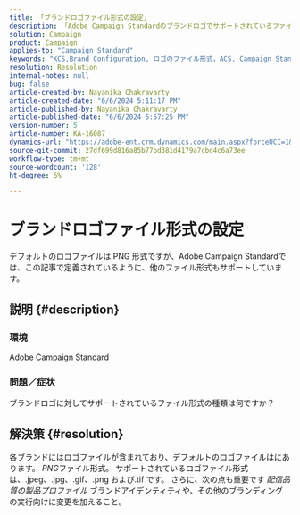 ```yaml
---
title: 「ブランドロゴファイル形式の設定」
description: 「Adobe Campaign Standardのブランドロゴでサポートされているファイルフォーマットの種類を説明します。」
solution: Campaign
product: Campaign
applies-to: "Campaign Standard"
keywords: "KCS,Brand Configuration, ロゴのファイル形式，ACS, Campaign Standard"
resolution: Resolution
internal-notes: null
bug: false
article-created-by: Nayanika Chakravarty
article-created-date: "6/6/2024 5:11:17 PM"
article-published-by: Nayanika Chakravarty
article-published-date: "6/6/2024 5:57:25 PM"
version-number: 5
article-number: KA-16087
dynamics-url: "https://adobe-ent.crm.dynamics.com/main.aspx?forceUCI=1&pagetype=entityrecord&etn=knowledgearticle&id=b0ba91c4-2724-ef11-840a-00224809adb3"
source-git-commit: 27df699d816a85b77bd381d4179a7cbd4c6a73ee
workflow-type: tm+mt
source-wordcount: '128'
ht-degree: 6%

---
```


# ブランドロゴファイル形式の設定


デフォルトのロゴファイルは PNG 形式ですが、Adobe Campaign Standardでは、この記事で定義されているように、他のファイル形式もサポートしています。

## 説明 {#description}


### <b>環境</b>

Adobe Campaign Standard

### <b>問題／症状</b>

ブランドロゴに対してサポートされているファイル形式の種類は何ですか？


## 解決策 {#resolution}


各ブランドにはロゴファイルが含まれており、デフォルトのロゴファイルはにあります。 *PNG*&#x200B;ファイル形式。 サポートされているロゴファイル形式は、.jpeg、.jpg、.gif、.png および.tif です。 さらに、次の点も重要です *配信品質の製品プロファイル* ブランドアイデンティティや、その他のブランディングの実行向けに変更を加えること。


